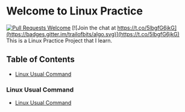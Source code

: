 # Welcome to Linux Practice 
[![Pull Requests Welcome](https://img.shields.io/badge/PRs-welcome-brightgreen.svg?style=flat)](https://github.com/magicansk/InfoSec_Practice/blob/master/CONTRIBUTORS_guide.md) [![Join the chat at https://t.co/5lbgfG6jkG](https://badges.gitter.im/trailofbits/algo.svg)](https://t.co/5lbgfG6jkG)  
This is a Linux Practice Project that I learn. 

## Table of Contents 
- [Linux Usual Command](#linux-usual-command) 
### Linux Usual Command
- [Linux Usual Command](https://magicansk.github.io/Linux_Practice/LinuxUsualCommand)
